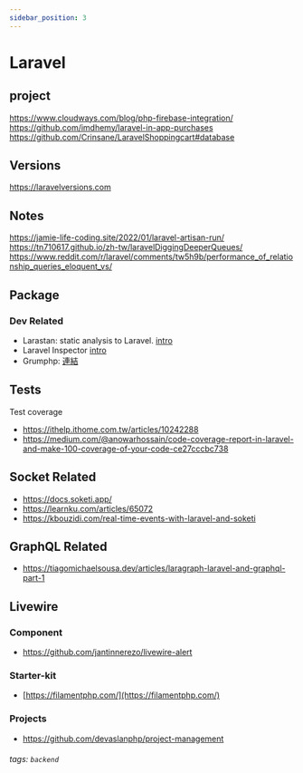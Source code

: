```yaml
---
sidebar_position: 3
---
```

# Laravel

## project 
https://www.cloudways.com/blog/php-firebase-integration/
https://github.com/imdhemy/laravel-in-app-purchases
https://github.com/Crinsane/LaravelShoppingcart#database

## Versions 
https://laravelversions.com

## Notes
https://jamie-life-coding.site/2022/01/laravel-artisan-run/
https://tn710617.github.io/zh-tw/laravelDiggingDeeperQueues/
https://www.reddit.com/r/laravel/comments/tw5h9b/performance_of_relationship_queries_eloquent_vs/

## Package
### Dev Related
- Larastan: static analysis to Laravel. [intro](https://laravel-news.com/larastan-v1-released)
- Laravel Inspector [intro](https://laravel-news.com/how-a-code-driven-monitoring-tool-can-help-you-deliver-successful-software-products)
- Grumphp: [連結](https://tech.ray247k.com/blog/202107-grumphp-a-php-code-quality-tool/)

## Tests
Test coverage 
- https://ithelp.ithome.com.tw/articles/10242288
- https://medium.com/@anowarhossain/code-coverage-report-in-laravel-and-make-100-coverage-of-your-code-ce27cccbc738

## Socket Related
- https://docs.soketi.app/
- https://learnku.com/articles/65072
- https://kbouzidi.com/real-time-events-with-laravel-and-soketi

## GraphQL Related
- https://tiagomichaelsousa.dev/articles/laragraph-laravel-and-graphql-part-1

## Livewire
### Component
- https://github.com/jantinnerezo/livewire-alert
### Starter-kit
- [https://filamentphp.com/](https://filamentphp.com/)
### Projects
- https://github.com/devaslanphp/project-management

###### tags: `backend`
